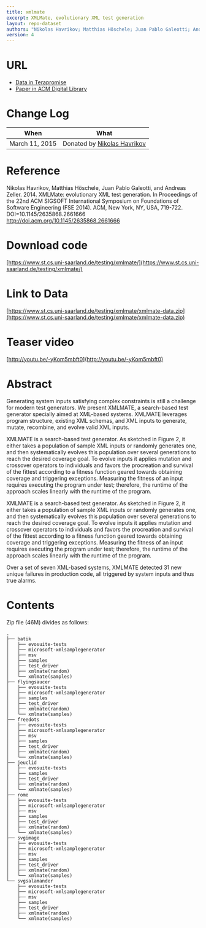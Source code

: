 ```yaml
---
title: xmlmate
excerpt: XMLMate, evolutionary XML test generation
layout: repo-dataset
authors: "Nikolas Havrikov; Matthias Höschele; Juan Pablo Galeotti; Andreas Zeller"
version: 4
---
```


# URL

* [Data in Terapromise](https://terapromise.csc.ncsu.edu/repo/other/xmlmate)
* [Paper in ACM Digital Library](http://dl.acm.org/citation.cfm?id=2661666)

# Change Log

When | What
---- | ----
March 11, 2015 | Donated by [Nikolas Havrikov](/repo/people/data-donors/promise4.html)


# Reference

Nikolas Havrikov, Matthias Höschele, Juan Pablo Galeotti, and Andreas Zeller. 2014. XMLMate: evolutionary XML test generation. In Proceedings of the 22nd ACM SIGSOFT International Symposium on Foundations of Software Engineering (FSE 2014). ACM, New York, NY, USA, 719-722. DOI=10.1145/2635868.2661666 http://doi.acm.org/10.1145/2635868.2661666


# Download code

[https://www.st.cs.uni-saarland.de/testing/xmlmate/](https://www.st.cs.uni-saarland.de/testing/xmlmate/)

# Link to Data

[https://www.st.cs.uni-saarland.de/testing/xmlmate/xmlmate-data.zip](https://www.st.cs.uni-saarland.de/testing/xmlmate/xmlmate-data.zip)


# Teaser video

[http://youtu.be/-yKom5mbft0](http://youtu.be/-yKom5mbft0)

# Abstract

Generating system inputs satisfying complex constraints is still a challenge for modern test generators. We present XMLMATE, a search-based test generator specially aimed at XML-based systems. XMLMATE leverages program structure, existing XML schemas, and XML inputs to generate, mutate, recombine, and evolve valid XML inputs.

XMLMATE is a search-based test generator. As sketched in Figure 2, it either takes a population of sample XML inputs or randomly generates one, and then systematically evolves this population over several generations to reach the desired coverage goal. To evolve inputs it applies mutation and crossover operators to individuals and favors the procreation and survival of the fittest according to a fitness function geared towards obtaining coverage and triggering exceptions. Measuring the fitness of an input requires executing the program under test; therefore, the runtime of the approach scales linearly with the runtime of the program.

XMLMATE is a search-based test generator. As sketched in Figure 2, it either takes a population of sample XML inputs or randomly generates one, and then systematically evolves this population over several generations to reach the desired coverage goal. To evolve inputs it applies mutation and crossover operators to individuals and favors the procreation and survival of the fittest according to a fitness function geared towards obtaining coverage and triggering exceptions. Measuring the fitness of an input requires executing the program under test; therefore, the runtime of the approach scales linearly with the runtime of the program.

Over a set of seven XML-based systems, XMLMATE detected 31 new unique failures in production code, all triggered by system inputs and thus true alarms.


# Contents

Zip file (46M) divides as follows:

```
.
├── batik
│   ├── evosuite-tests
│   ├── microsoft-xmlsamplegenerator
│   ├── msv
│   ├── samples
│   ├── test_driver
│   ├── xmlmate(random)
│   └── xmlmate(samples)
├── flyingsaucer
│   ├── evosuite-tests
│   ├── microsoft-xmlsamplegenerator
│   ├── samples
│   ├── test_driver
│   ├── xmlmate(random)
│   └── xmlmate(samples)
├── freedots
│   ├── evosuite-tests
│   ├── microsoft-xmlsamplegenerator
│   ├── msv
│   ├── samples
│   ├── test_driver
│   ├── xmlmate(random)
│   └── xmlmate(samples)
├── jeuclid
│   ├── evosuite-tests
│   ├── samples
│   ├── test_driver
│   ├── xmlmate(random)
│   └── xmlmate(samples)
├── rome
│   ├── evosuite-tests
│   ├── microsoft-xmlsamplegenerator
│   ├── msv
│   ├── samples
│   ├── test_driver
│   ├── xmlmate(random)
│   └── xmlmate(samples)
├── svgimage
│   ├── evosuite-tests
│   ├── microsoft-xmlsamplegenerator
│   ├── msv
│   ├── samples
│   ├── test_driver
│   ├── xmlmate(random)
│   └── xmlmate(samples)
└── svgsalamander
    ├── evosuite-tests
    ├── microsoft-xmlsamplegenerator
    ├── msv
    ├── samples
    ├── test_driver
    ├── xmlmate(random)
    └── xmlmate(samples)
```
